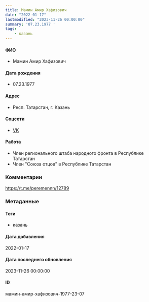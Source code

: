 ```yaml
---
title: Мамин Амир Хафизович
date: "2022-01-17"
lastmodified: "2023-11-26 00:00:00"
summary: '07.23.1977 '
tags: 
    - казань
---
```

<!--# pp1-->
<!--## Фигурант-->
<!--### Личные данные-->
#### ФИО
- Мамин Амир Хафизович
#### Дата рождения
- 07.23.1977
#### Адрес
- Респ. Татарстан, г. Казань
#### Соцсети
- [VK](https://vk.com/amirmamin)
#### Работа
- Член регионального штаба народного фронта в Республике Татарстан
- Член "Союза отцов" в Республике Татарстан
### Комментарии
https://t.me/peremennn/12789
### Метаданные
#### Теги
- казань
#### Дата добавления
2022-01-17
#### Дата последнего обновления
2023-11-26 00:00:00
#### ID
мамин-амир-хафизович-1977-23-07
<!--## END;-->
